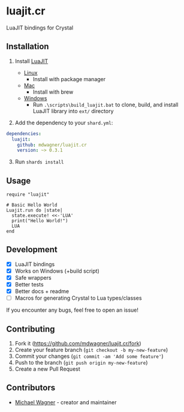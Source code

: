 # luajit.cr

LuaJIT bindings for Crystal

## Installation

1. Install [LuaJIT](https://luajit.org)
    - [Linux](https://www.google.com/search?q=install+luajit+linux)
        - Install with package manager
    - [Mac](https://www.google.com/search?q=install+luajit+mac)
        - Install with brew
    - [Windows](https://www.google.com/search?q=install+luajit+windows)
        - Run `.\scripts\build_luajit.bat` to clone, build, and install LuaJIT library into `ext/` directory

2. Add the dependency to your `shard.yml`:

```yaml
dependencies:
  luajit:
    github: mdwagner/luajit.cr
    version: ~> 0.3.1
```

3. Run `shards install`

## Usage

```crystal
require "luajit"

# Basic Hello World
Luajit.run do |state|
  state.execute! <<-'LUA'
  print("Hello World!")
  LUA
end
```

## Development

- [x] LuaJIT bindings
- [x] Works on Windows (+build script)
- [x] Safe wrappers
- [x] Better tests
- [x] Better docs + readme
- [ ] Macros for generating Crystal to Lua types/classes

If you encounter any bugs, feel free to open an issue!

## Contributing

1. Fork it (<https://github.com/mdwagner/luajit.cr/fork>)
2. Create your feature branch (`git checkout -b my-new-feature`)
3. Commit your changes (`git commit -am 'Add some feature'`)
4. Push to the branch (`git push origin my-new-feature`)
5. Create a new Pull Request

## Contributors

- [Michael Wagner](https://github.com/mdwagner) - creator and maintainer
